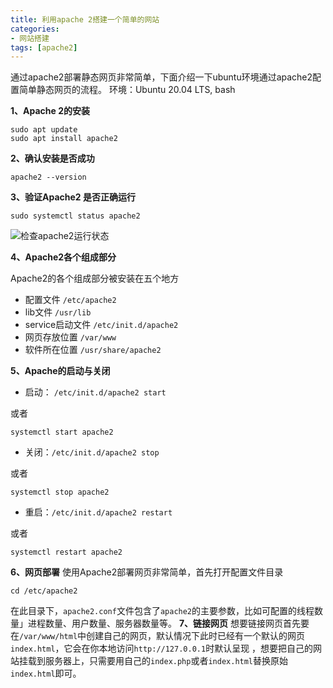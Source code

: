 ```yaml
---
title: 利用apache 2搭建一个简单的网站
categories:
- 网站搭建
tags: [apache2]
---
```

通过apache2部署静态网页非常简单，下面介绍一下ubuntu环境通过apache2配置简单静态网页的流程。
环境：Ubuntu 20.04 LTS, bash
<!-- more -->
**1、Apache 2的安装**

	sudo apt update
	sudo apt install apache2
**2、确认安装是否成功**

	apache2 --version
**3、验证Apache2 是否正确运行**

	sudo systemctl status apache2
![检查apache2运行状态](/img/apache2-check-status.png)

**4、Apache2各个组成部分**

Apache2的各个组成部分被安装在五个地方

-  配置文件 `/etc/apache2`
- lib文件 `/usr/lib`
- service启动文件 `/etc/init.d/apache2`
- 网页存放位置 `/var/www`
- 软件所在位置 `/usr/share/apache2`

**5、Apache的启动与关闭**

- 启动： `/etc/init.d/apache2 start ` 
	
或者 

	systemctl start apache2
	
- 关闭：`/etc/init.d/apache2 stop `

或者
	
	systemctl stop apache2

- 重启：`/etc/init.d/apache2 restart` 

 或者  
 
 	systemctl restart apache2
**6、网页部署**
使用Apache2部署网页非常简单，首先打开配置文件目录

	cd /etc/apache2
在此目录下，`apache2.conf`文件包含了`apache2`的主要参数，比如可配置的线程数量」进程数量、用户数量、服务器数量等。
**7、链接网页**
想要链接网页首先要在`/var/www/html`中创建自己的网页，默认情况下此时已经有一个默认的网页`index.html`，它会在你本地访问`http://127.0.0.1`时默认呈现
，想要把自己的网站挂载到服务器上，只需要用自己的`index.php`或者`index.html`替换原始`index.html`即可。


